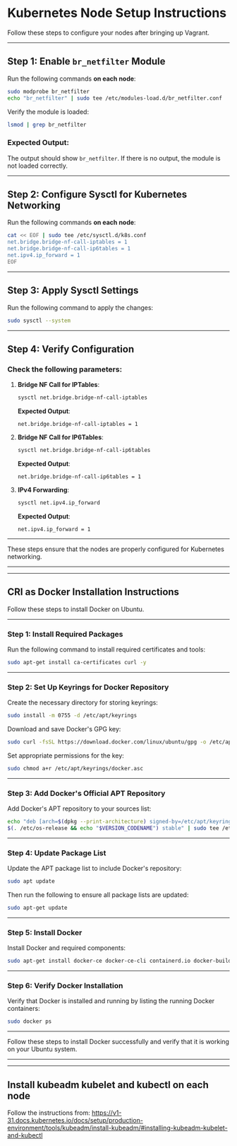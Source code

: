 # Kubernetes Node Setup Instructions

Follow these steps to configure your nodes after bringing up Vagrant.

---

## Step 1: Enable `br_netfilter` Module

Run the following commands **on each node**:

```bash
sudo modprobe br_netfilter
echo "br_netfilter" | sudo tee /etc/modules-load.d/br_netfilter.conf
```

Verify the module is loaded:

```bash
lsmod | grep br_netfilter
```

### Expected Output:
The output should show `br_netfilter`. If there is no output, the module is not loaded correctly.

---

## Step 2: Configure Sysctl for Kubernetes Networking

Run the following commands **on each node**:

```bash
cat << EOF | sudo tee /etc/sysctl.d/k8s.conf
net.bridge.bridge-nf-call-iptables = 1
net.bridge.bridge-nf-call-ip6tables = 1
net.ipv4.ip_forward = 1
EOF
```

---

## Step 3: Apply Sysctl Settings

Run the following command to apply the changes:

```bash
sudo sysctl --system
```

---

## Step 4: Verify Configuration

### Check the following parameters:
1. **Bridge NF Call for IPTables**:
    ```bash
    sysctl net.bridge.bridge-nf-call-iptables
    ```
    **Expected Output**:
    ```
    net.bridge.bridge-nf-call-iptables = 1
    ```

2. **Bridge NF Call for IP6Tables**:
    ```bash
    sysctl net.bridge.bridge-nf-call-ip6tables
    ```
    **Expected Output**:
    ```
    net.bridge.bridge-nf-call-ip6tables = 1
    ```

3. **IPv4 Forwarding**:
    ```bash
    sysctl net.ipv4.ip_forward
    ```
    **Expected Output**:
    ```
    net.ipv4.ip_forward = 1
    ```

---

These steps ensure that the nodes are properly configured for Kubernetes networking.

---
---

## CRI as Docker Installation Instructions

Follow these steps to install Docker on Ubuntu.

---

### Step 1: Install Required Packages

Run the following command to install required certificates and tools:

```bash
sudo apt-get install ca-certificates curl -y
```

---

### Step 2: Set Up Keyrings for Docker Repository

Create the necessary directory for storing keyrings:

```bash
sudo install -m 0755 -d /etc/apt/keyrings
```

Download and save Docker's GPG key:

```bash
sudo curl -fsSL https://download.docker.com/linux/ubuntu/gpg -o /etc/apt/keyrings/docker.asc
```

Set appropriate permissions for the key:

```bash
sudo chmod a+r /etc/apt/keyrings/docker.asc
```

---

### Step 3: Add Docker's Official APT Repository

Add Docker's APT repository to your sources list:

```bash
echo "deb [arch=$(dpkg --print-architecture) signed-by=/etc/apt/keyrings/docker.asc] https://download.docker.com/linux/ubuntu \
$(. /etc/os-release && echo "$VERSION_CODENAME") stable" | sudo tee /etc/apt/sources.list.d/docker.list > /dev/null
```

---

### Step 4: Update Package List

Update the APT package list to include Docker's repository:

```bash
sudo apt update
```

Then run the following to ensure all package lists are updated:

```bash
sudo apt-get update
```

---

### Step 5: Install Docker

Install Docker and required components:

```bash
sudo apt-get install docker-ce docker-ce-cli containerd.io docker-buildx-plugin docker-compose-plugin -y
```

---

### Step 6: Verify Docker Installation

Verify that Docker is installed and running by listing the running Docker containers:

```bash
sudo docker ps
```

---

Follow these steps to install Docker successfully and verify that it is working on your Ubuntu system.

---
---
## Install kubeadm kubelet and kubectl on each node

Follow the instructions from:
https://v1-31.docs.kubernetes.io/docs/setup/production-environment/tools/kubeadm/install-kubeadm/#installing-kubeadm-kubelet-and-kubectl


